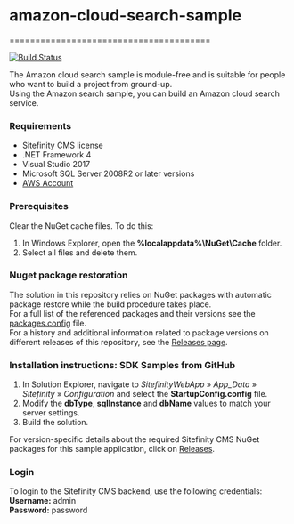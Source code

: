 # amazon-cloud-search-sample
=======================================

[![Build Status](http://sdk-jenkins-ci.cloudapp.net/buildStatus/icon?job=Telerik.Sitefinity.Samples.AmazonCloudSearchService.CI)](http://sdk-jenkins-ci.cloudapp.net/job/Telerik.Sitefinity.Samples.AmazonCloudSearchService.CI/)

The Amazon cloud search sample is module-free and is suitable for people who want to build a project from ground-up.   
Using the Amazon search sample, you can build an Amazon cloud search service.

### Requirements

* Sitefinity CMS license
* .NET Framework 4
* Visual Studio 2017
* Microsoft SQL Server 2008R2 or later versions
* [AWS Account](http://docs.aws.amazon.com/AWSSimpleQueueService/latest/SQSGettingStartedGuide/AWSAccounts.html) 

### Prerequisites

Clear the NuGet cache files. To do this:

1. In Windows Explorer, open the **%localappdata%\NuGet\Cache** folder.
2. Select all files and delete them.

### Nuget package restoration
The solution in this repository relies on NuGet packages with automatic package restore while the build procedure takes place.   
For a full list of the referenced packages and their versions see the [packages.config](https://github.com/Sitefinity-SDK/amazon-cloud-search-sample/blob/master/SitefinityWebApp/packages.config) file.    
For a history and additional information related to package versions on different releases of this repository, see the [Releases page](https://github.com/Sitefinity-SDK/amazon-cloud-search-sample/releases).    


### Installation instructions: SDK Samples from GitHub




1. In Solution Explorer, navigate to _SitefinityWebApp_ » *App_Data* » _Sitefinity_ » _Configuration_ and select the **StartupConfig.config** file. 
2. Modify the **dbType**, **sqlInstance** and **dbName** values to match your server settings.
3. Build the solution.

For version-specific details about the required Sitefinity CMS NuGet packages for this sample application, click on [Releases](https://github.com/Sitefinity-SDK/amazon-cloud-search-sample/releases).

### Login

To login to the Sitefinity CMS backend, use the following credentials:   
**Username:** admin  
**Password:** password

